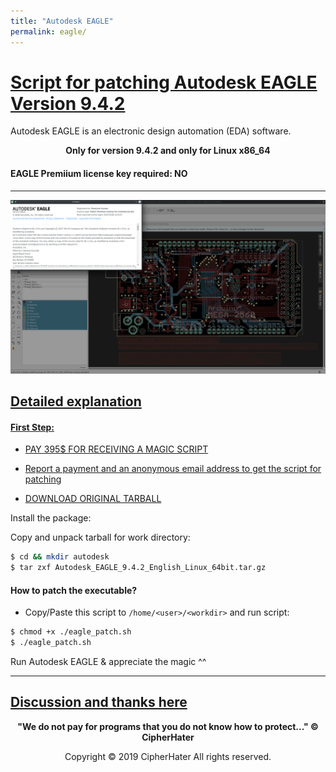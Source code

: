 ```yaml
---
title: "Autodesk EAGLE"
permalink: eagle/
---
```


# [Script for patching Autodesk EAGLE Version 9.4.2](https://cipherhater.pro/eagle/)

Autodesk EAGLE is an electronic design automation (EDA) software.

<center>
	<p><b>
		Only for version 9.4.2 and only for Linux x86_64
	</b></p>
</center>

#### EAGLE Premiium license key required: NO

---

![QCAD](images/eagle.jpg)


## [Detailed explanation]()


#### [First Step:]()


- [PAY 395$ FOR RECEIVING A MAGIC SCRIPT](https://en.cryptobadges.io/donate/13mzRviMxLg3HDojL7YJZajwtVLa124E8X)

- [Report a payment and an anonymous email address to get the script for patching](https://gist.github.com/cipherhater/4e75d4e4551db171de03e9618456a7ea)

- [DOWNLOAD ORIGINAL TARBALL](https://www.autodesk.com/products/eagle/overview)


Install the package:

Copy and unpack tarball for work directory:

```bash
$ cd && mkdir autodesk
$ tar zxf Autodesk_EAGLE_9.4.2_English_Linux_64bit.tar.gz
``` 

#### How to patch the executable? 


- Copy/Paste this script to `/home/<user>/<workdir>` and run script:

```bash
$ chmod +x ./eagle_patch.sh
$ ./eagle_patch.sh
```


 Run Autodesk EAGLE & appreciate the magic ^^
 
---

## [Discussion and thanks here](https://gist.github.com/cipherhater/4e75d4e4551db171de03e9618456a7ea)

<center>
    <p><b>
	"We do not pay for programs that you do not know how to protect..." &copy; CipherHater
    </b></p>
</center>

<center>
    <p>
	Copyright &copy; 2019 CipherHater All rights reserved.
    </p>
</center>
